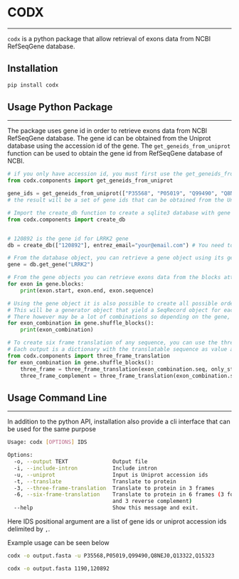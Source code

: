 # CODX
---

`codx` is a python package that allow retrieval of exons data from NCBI RefSeqGene database.

## Installation

```bash
pip install codx
```

## Usage Python Package
---
The package uses gene id in order to retrieve exons data from NCBI RefSeqGene database. The gene id can be obtained from the Uniprot database using the accession id of the gene. The `get_geneids_from_uniprot` function can be used to obtain the gene id from RefSeqGene database of NCBI.


```python
# if you only have accession id, you must first use the get_geneids_from_uniprot function to get the gene id from Uniprot
from codx.components import get_geneids_from_uniprot

gene_ids = get_geneids_from_uniprot(["P35568", "P05019", "Q99490", "Q8NEJ0", "Q13322", "Q15323"])
# the result will be a set of gene ids that can be obtained from the Uniprot database using the list of Uniprot accession above
```



```python
# Import the create_db function to create a sqlite3 database with gene and exon data from NCBI
from codx.components import create_db


# 120892 is the gene id for LRRK2 gene
db = create_db(["120892"], entrez_email="your@email.com") # You need to provide an email address to use the NCBI API

# From the database object, you can retrieve a gene object using its gene name
gene = db.get_gene("LRRK2")

# From the gene objects you can retrieve exons data from the blocks attribute each exon object has its start and end location as well as the associated sequence
for exon in gene.blocks:
    print(exon.start, exon.end, exon.sequence)

# Using the gene object it is also possible to create all possible ordered combinations of exons
# This will be a generator object that yield a SeqRecord object for each combination
# There however may be a lot of combinations so depending on the gene, you may not want to use this with a very large gene unless there are no other options
for exon_combination in gene.shuffle_blocks():
    print(exon_combination)

# To create six frame translation of any sequence, you can use the three_frame_translation function twice, one with and one without the reverse complement option enable
# Each output is a dictionary with the translatable sequence as value and the frame as key
from codx.components import three_frame_translation
for exon_combination in gene.shuffle_blocks():
    three_frame = three_frame_translation(exon_combination.seq, only_start_at_atg=True)
    three_frame_complement = three_frame_translation(exon_combination.seq, only_start_at_atg=True, reverse_complement=True)

```

## Usage Command Line
---
In addition to the python API, installation also provide a cli interface that can be used for the same purpose


```bash
Usage: codx [OPTIONS] IDS

Options:
  -o, --output TEXT              Output file
  -i, --include-intron           Include intron
  -u, --uniprot                  Input is Uniprot accession ids
  -t, --translate                Translate to protein
  -3, --three-frame-translation  Translate to protein in 3 frames
  -6, --six-frame-translation    Translate to protein in 6 frames (3 forward
                                 and 3 reverse complement)
  --help                         Show this message and exit.
```

Here IDS positional argument are a list of gene ids or uniprot accession ids delimited by `,`.

Example usage can be seen below

```bash
codx -o output.fasta -u P35568,P05019,Q99490,Q8NEJ0,Q13322,Q15323
```

```bash
codx -o output.fasta 1190,120892
```